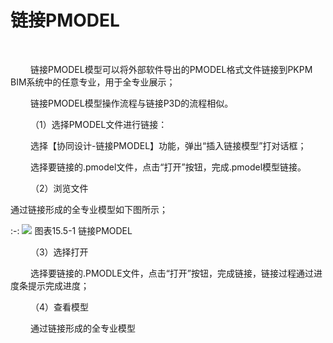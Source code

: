 #  链接PMODEL
<br/>

&emsp;&emsp; 链接PMODEL模型可以将外部软件导出的PMODEL格式文件链接到PKPM BIM系统中的任意专业，用于全专业展示；

&emsp;&emsp; 链接PMODEL模型操作流程与链接P3D的流程相似。

&emsp;&emsp; （1）选择PMODEL文件进行链接：

&emsp;&emsp; 选择【协同设计\-链接PMODEL】功能，弹出“插入链接模型”打对话框；

&emsp;&emsp; 选择要链接的.pmodel文件，点击“打开”按钮，完成.pmodel模型链接。

&emsp;&emsp; （2）浏览文件

通过链接形成的全专业模型如下图所示；

:-: ![](images/15.5.1.png)
图表15.5-1 链接PMODEL

&emsp;&emsp; （3）选择打开

&emsp;&emsp; 选择要链接的.PMODLE文件，点击“打开”按钮，完成链接，链接过程通过进度条提示完成进度；

&emsp;&emsp; （4）查看模型

&emsp;&emsp; 通过链接形成的全专业模型